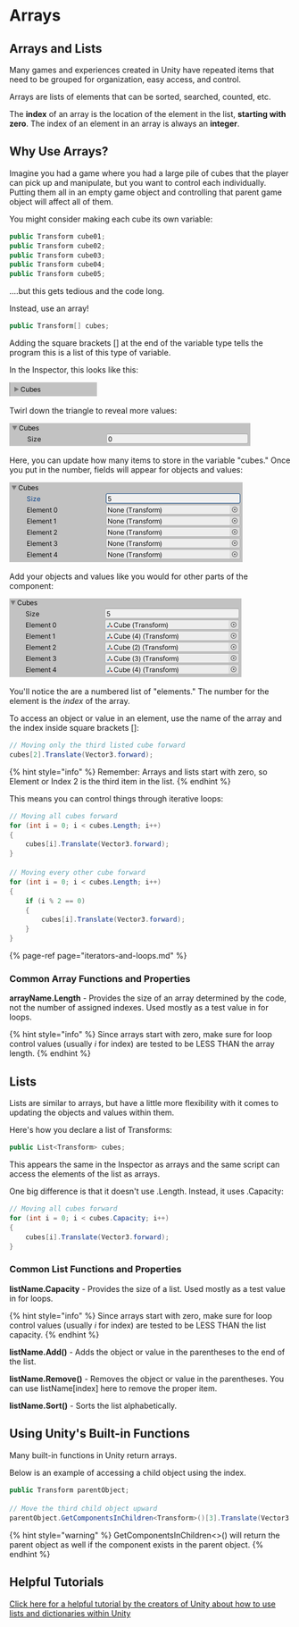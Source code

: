# Arrays

## Arrays and Lists

Many games and experiences created in Unity have repeated items that need to be grouped for organization, easy access, and control.

Arrays are lists of elements that can be sorted, searched, counted, etc.

The **index** of an array is the location of the element in the list, **starting with zero**. The index of an element in an array is always an **integer**.

## Why Use Arrays?

Imagine you had a game where you had a large pile of cubes that the player can pick up and manipulate, but you want to control each individually. Putting them all in an empty game object and controlling that parent game object will affect all of them.

You might consider making each cube its own variable:

```csharp
public Transform cube01;
public Transform cube02;
public Transform cube03;
public Transform cube04;
public Transform cube05;
```

....but this gets tedious and the code long.

Instead, use an array!

```csharp
public Transform[] cubes;
```

Adding the square brackets \[\] at the end of the variable type tells the program this is a list of this type of variable.

In the Inspector, this looks like this:

![](../.gitbook/assets/image%20%28150%29.png)

Twirl down the triangle to reveal more values:

![](../.gitbook/assets/image%20%2846%29.png)

Here, you can update how many items to store in the variable "cubes." Once you put in the number, fields will appear for objects and values:

![](../.gitbook/assets/image%20%2874%29.png)

Add your objects and values like you would for other parts of the component:

![](../.gitbook/assets/image%20%28113%29.png)

You'll notice the are a numbered list of "elements." The number for the element is the _index_ of the array.

To access an object or value in an element, use the name of the array and the index inside square brackets \[\]:

```csharp
// Moving only the third listed cube forward
cubes[2].Translate(Vector3.forward);
```

{% hint style="info" %}
Remember: Arrays and lists start with zero, so Element or Index 2 is the third item in the list.
{% endhint %}

This means you can control things through iterative loops:

```csharp
// Moving all cubes forward
for (int i = 0; i < cubes.Length; i++)
{
    cubes[i].Translate(Vector3.forward);
}

// Moving every other cube forward
for (int i = 0; i < cubes.Length; i++)
{
    if (i % 2 == 0)
    {
        cubes[i].Translate(Vector3.forward);
    }
}
```

{% page-ref page="iterators-and-loops.md" %}

### Common Array Functions and Properties

**arrayName.Length** - Provides the size of an array determined by the code, not the number of assigned indexes. Used mostly as a test value in for loops.

{% hint style="info" %}
Since arrays start with zero, make sure for loop control values \(usually _i_ for index\) are tested to be LESS THAN the array length.
{% endhint %}

## **Lists**

Lists are similar to arrays, but have a little more flexibility with it comes to updating the objects and values within them.

Here's how you declare a list of Transforms:

```csharp
public List<Transform> cubes;
```

This appears the same in the Inspector as arrays and the same script can access the elements of the list as arrays.

One big difference is that it doesn't use .Length. Instead, it uses .Capacity:

```csharp
// Moving all cubes forward
for (int i = 0; i < cubes.Capacity; i++)
{
    cubes[i].Translate(Vector3.forward);
}
```

### Common List Functions and Properties

**listName.Capacity** - Provides the size of a list. Used mostly as a test value in for loops.

{% hint style="info" %}
Since arrays start with zero, make sure for loop control values \(usually _i_ for index\) are tested to be LESS THAN the list capacity.
{% endhint %}

**listName.Add\(\)** - Adds the object or value in the parentheses to the end of the list.

**listName.Remove\(\)** - Removes the object or value in the parentheses. You can use listName\[index\] here to remove the proper item.

**listName.Sort\(\)** - Sorts the list alphabetically.

## Using Unity's Built-in Functions

Many built-in functions in Unity return arrays.

Below is an example of accessing a child object using the index.

```csharp
public Transform parentObject;

// Move the third child object upward
parentObject.GetComponentsInChildren<Transform>()[3].Translate(Vector3.up);
```

{% hint style="warning" %}
GetComponentsInChildren&lt;&gt;\(\) will return the parent object as well if the component exists in the parent object.
{% endhint %}

## Helpful Tutorials

[Click here for a helpful tutorial by the creators of Unity about how to use lists and dictionaries within Unity](https://learn.unity.com/tutorial/lists-and-dictionaries#)



